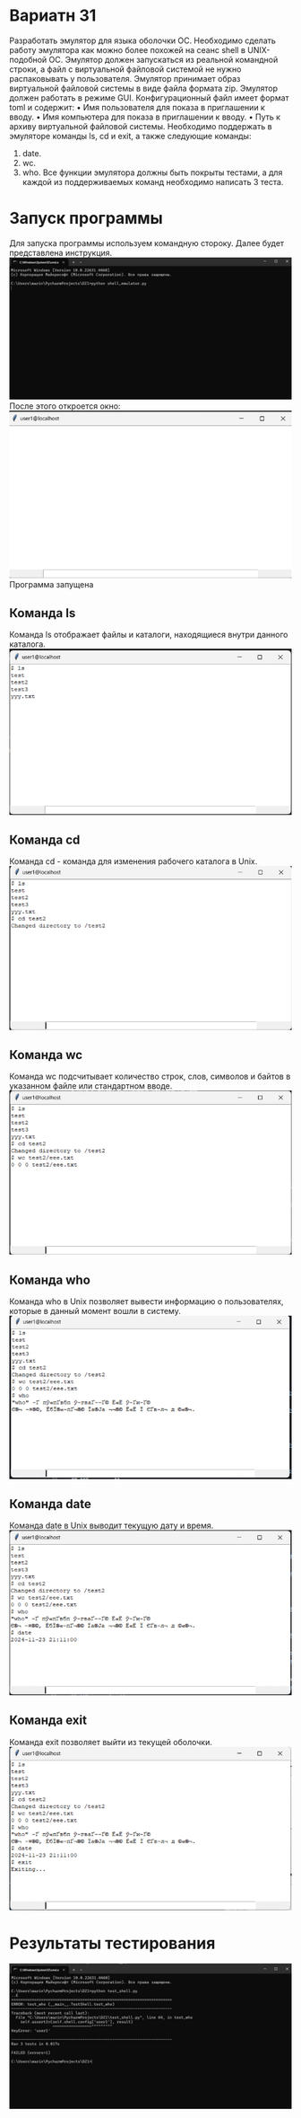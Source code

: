 # **Вариатн 31**
Разработать эмулятор для языка оболочки ОС. Необходимо сделать работу
эмулятора как можно более похожей на сеанс shell в UNIX-подобной ОС.
Эмулятор должен запускаться из реальной командной строки, а файл с
виртуальной файловой системой не нужно распаковывать у пользователя.
Эмулятор принимает образ виртуальной файловой системы в виде файла формата
zip. Эмулятор должен работать в режиме GUI.
Конфигурационный файл имеет формат toml и содержит:
• Имя пользователя для показа в приглашении к вводу.
• Имя компьютера для показа в приглашении к вводу.
• Путь к архиву виртуальной файловой системы.
Необходимо поддержать в эмуляторе команды ls, cd и exit, а также
следующие команды:
1. date.
2. wc.
3. who.
Все функции эмулятора должны быть покрыты тестами, а для каждой из
поддерживаемых команд необходимо написать 3 теста.

# **Запуск программы**
Для запуска программы используем командную стороку. Далее будет представлена инструкция.
![1](https://github.com/27Marina27/Konf_ypr/blob/main/конф.управление/photo_2024-11-23_20-43-35.jpg)
После этого откроется окно:
![2](https://github.com/27Marina27/Konf_ypr/blob/main/конф.управление/photo_2024-11-23_20-46-11.jpg)
Программа запущена
## **Команда ls**
Команда ls отображает файлы и каталоги, находящиеся внутри данного каталога.
![3](https://github.com/27Marina27/Konf_ypr/blob/main/конф.управление/photo_2024-11-23_20-50-47.jpg)
## **Команда cd**
Команда cd - команда для изменения рабочего каталога в Unix.
![4](https://github.com/27Marina27/Konf_ypr/blob/main/конф.управление/photo_2024-11-23_20-59-53.jpg)
## **Команда wc**
Команда wc  подсчитывает количество строк, слов, символов и байтов в указанном файле или стандартном вводе.
![5](https://github.com/27Marina27/Konf_ypr/blob/main/конф.управление/photo_2024-11-23_21-03-42.jpg)
## **Команда who**
Команда who в Unix позволяет вывести информацию о пользователях, которые в данный момент вошли в систему. 
![6](https://github.com/27Marina27/Konf_ypr/blob/main/конф.управление/photo_2024-11-23_21-08-43.jpg)
## **Команда date**
Команда date в Unix выводит текущую дату и время.
![7](https://github.com/27Marina27/Konf_ypr/blob/main/конф.управление/photo_2024-11-23_21-11-27.jpg)
## **Команда exit**
Команда exit  позволяет выйти из текущей оболочки.
![8](https://github.com/27Marina27/Konf_ypr/blob/main/конф.управление/photo_2024-11-23_21-12-03.jpg)
# **Результаты тестирования**
![9](https://github.com/27Marina27/Konf_ypr/blob/main/конф.управление/photo_2024-11-23_21-16-29.jpg)
